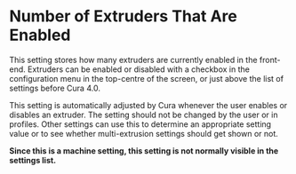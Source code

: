 Number of Extruders That Are Enabled
====
This setting stores how many extruders are currently enabled in the front-end. Extruders can be enabled or disabled with a checkbox in the configuration menu in the top-centre of the screen, or just above the list of settings before Cura 4.0.

This setting is automatically adjusted by Cura whenever the user enables or disables an extruder. The setting should not be changed by the user or in profiles. Other settings can use this to determine an appropriate setting value or to see whether multi-extrusion settings should get shown or not.

**Since this is a machine setting, this setting is not normally visible in the settings list.**
